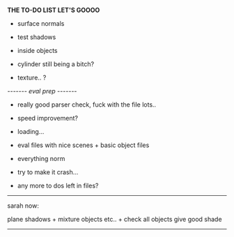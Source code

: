 
**THE TO-DO LIST LET'S GOOOO**


- surface normals

- test shadows

- inside objects

- cylinder still being a bitch?

- texture.. ?


*------- eval prep -------*

- really good parser check, fuck with the file lots..

- speed improvement?

- loading...

- eval files with nice scenes + basic object files

- everything norm

- try to make it crash...

- any more to dos left in files?




--------------------------------------------------------------------------

sarah now:


plane shadows + mixture objects etc.. + check all objects give good shade


--------------------------------------------------------------------------

